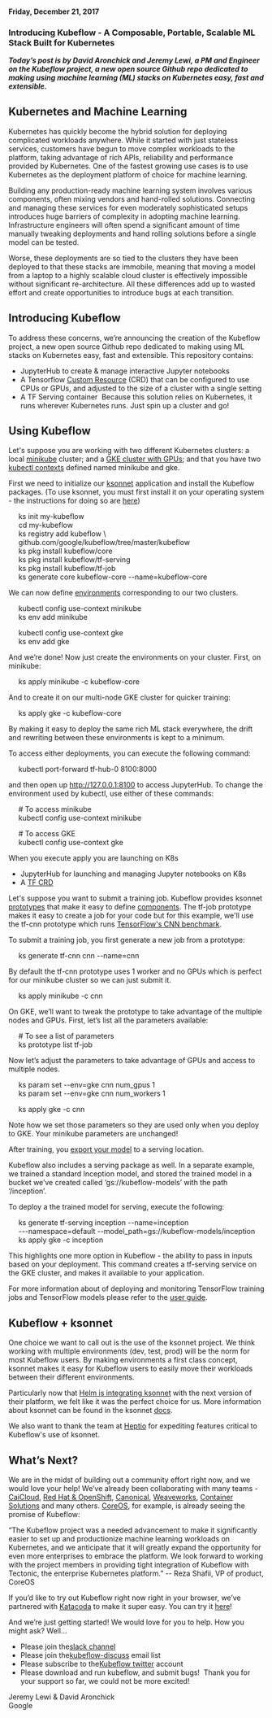 #### Friday, December 21, 2017 
### Introducing Kubeflow - A Composable, Portable, Scalable ML Stack Built for Kubernetes 
**_Today’s post is by David Aronchick and Jeremy Lewi, a PM and Engineer on the Kubeflow project, a new open source Github repo dedicated to making using machine learning (ML) stacks on Kubernetes easy, fast and extensible.&nbsp;_**  
  
  

## Kubernetes and Machine Learning
Kubernetes has quickly become the hybrid solution for deploying complicated workloads anywhere. While it started with just stateless services, customers have begun to move complex workloads to the platform, taking advantage of rich APIs, reliability and performance provided by Kubernetes. One of the fastest growing use cases is to use Kubernetes as the deployment platform of choice for machine learning.  
  
Building any production-ready machine learning system involves various components, often mixing vendors and hand-rolled solutions. Connecting and managing these services for even moderately sophisticated setups introduces huge barriers of complexity in adopting machine learning. Infrastructure engineers will often spend a significant amount of time manually tweaking deployments and hand rolling solutions before a single model can be tested.  
  
Worse, these deployments are so tied to the clusters they have been deployed to that these stacks are immobile, meaning that moving a model from a laptop to a highly scalable cloud cluster is effectively impossible without significant re-architecture. All these differences add up to wasted effort and create opportunities to introduce bugs at each transition.

  

## Introducing Kubeflow
To address these concerns, we’re announcing the creation of the Kubeflow project, a new open source Github repo dedicated to making using ML stacks on Kubernetes easy, fast and extensible. This repository contains:  

- JupyterHub to create & manage interactive Jupyter notebooks&nbsp;
- A Tensorflow [Custom Resource](https://kubernetes.io/docs/concepts/api-extension/custom-resources/) (CRD) that can be configured to use CPUs or GPUs, and adjusted to the size of a cluster with a single setting&nbsp;
- A TF Serving container&nbsp;
Because this solution relies on Kubernetes, it runs wherever Kubernetes runs. Just spin up a cluster and go!&nbsp;

  

## Using Kubeflow
Let's suppose you are working with two different Kubernetes clusters: a local [minikube](https://github.com/kubernetes/minikube) cluster; and a [GKE cluster with GPUs](https://docs.google.com/forms/d/1JNnoUe1_3xZvAogAi16DwH6AjF2eu08ggED24OGO7Xc/viewform?edit_requested=true); and that you have two [kubectl contexts](https://kubernetes.io/docs/tasks/access-application-cluster/configure-access-multiple-clusters/#define-clusters-users-and-contexts) defined named minikube and gke.

  

First we need to initialize our [ksonnet](https://github.com/ksonnet) application and install the Kubeflow packages. (To use ksonnet, you must first install it on your operating system - the instructions for doing so are [here](https://github.com/ksonnet/ksonnet))

  

&nbsp; &nbsp; &nbsp;ks init my-kubeflow  
&nbsp; &nbsp; &nbsp;cd my-kubeflow  
&nbsp; &nbsp; &nbsp;ks registry add kubeflow \  
&nbsp; &nbsp; &nbsp;github.com/google/kubeflow/tree/master/kubeflow  
&nbsp; &nbsp; &nbsp;ks pkg install kubeflow/core  
&nbsp; &nbsp; &nbsp;ks pkg install kubeflow/tf-serving  
&nbsp; &nbsp; &nbsp;ks pkg install kubeflow/tf-job  
&nbsp; &nbsp; &nbsp;ks generate core kubeflow-core --name=kubeflow-core

  

We can now define [environments](https://ksonnet.io/docs/concepts#environment) corresponding to our two clusters.  
  
&nbsp; &nbsp; &nbsp;kubectl config use-context minikube  
&nbsp; &nbsp; &nbsp;ks env add minikube  
  
&nbsp; &nbsp; &nbsp;kubectl config use-context gke  
&nbsp; &nbsp; &nbsp;ks env add gke  
  
And we’re done! Now just create the environments on your cluster. First, on minikube:  
  
&nbsp; &nbsp; &nbsp;ks apply minikube -c kubeflow-core  
  
And to create it on our multi-node GKE cluster for quicker training:  
  
&nbsp; &nbsp; &nbsp;ks apply gke -c kubeflow-core  
  
By making it easy to deploy the same rich ML stack everywhere, the drift and rewriting between these environments is kept to a minimum.  
  
To access either deployments, you can execute the following command:  
  
&nbsp; &nbsp; &nbsp;kubectl port-forward tf-hub-0 8100:8000  
  
and then open up http://127.0.0.1:8100 to access JupyterHub. To change the environment used by kubectl, use either of these commands:  
  
&nbsp; &nbsp; &nbsp;# To access minikube  
&nbsp; &nbsp; &nbsp;kubectl config use-context minikube  
  
&nbsp; &nbsp; &nbsp;# To access GKE  
&nbsp; &nbsp; &nbsp;kubectl config use-context gke  
  
When you execute apply you are launching on K8s  

- JupyterHub for launching and managing Jupyter notebooks on K8s&nbsp;
- A [TF CRD](https://github.com/tensorflow/k8s)

  

Let's suppose you want to submit a training job. Kubeflow provides ksonnet [prototypes](https://ksonnet.io/docs/concepts#prototype) that make it easy to define [components](https://ksonnet.io/docs/concepts#component). The tf-job prototype makes it easy to create a job for your code but for this example, we'll use the tf-cnn prototype which runs [TensorFlow's CNN benchmark](https://github.com/tensorflow/benchmarks/tree/master/scripts/tf_cnn_benchmarks).  
  
To submit a training job, you first generate a new job from a prototype:  
  
&nbsp; &nbsp; &nbsp;ks generate tf-cnn cnn --name=cnn  
  
By default the tf-cnn prototype uses 1 worker and no GPUs which is perfect for our minikube cluster so we can just submit it.  
  
&nbsp; &nbsp; &nbsp;ks apply minikube -c cnn

  

On GKE, we’ll want to tweak the prototype to take advantage of the multiple nodes and GPUs. First, let’s list all the parameters available:  
  
&nbsp; &nbsp; &nbsp;# To see a list of parameters  
&nbsp; &nbsp; &nbsp;ks prototype list tf-job  
  
Now let’s adjust the parameters to take advantage of GPUs and access to multiple nodes.  
  
&nbsp; &nbsp; &nbsp;ks param set --env=gke cnn num\_gpus 1  
&nbsp; &nbsp; &nbsp;ks param set --env=gke cnn num\_workers 1  
  
&nbsp; &nbsp; &nbsp;ks apply gke -c cnn  
  
Note how we set those parameters so they are used only when you deploy to GKE. Your minikube parameters are unchanged!

  
After training, you [export your model](https://www.tensorflow.org/serving/serving_basic) to a serving location.  
  
Kubeflow also includes a serving package as well. In a separate example, we trained a standard Inception model, and stored the trained model in a bucket we’ve created called ‘gs://kubeflow-models’ with the path ‘/inception’.  
  
To deploy a the trained model for serving, execute the following:  
  
&nbsp; &nbsp; &nbsp;ks generate tf-serving inception --name=inception  
&nbsp; &nbsp; &nbsp;---namespace=default --model\_path=gs://kubeflow-models/inception  
&nbsp; &nbsp; &nbsp;ks apply gke -c inception  
  
This highlights one more option in Kubeflow - the ability to pass in inputs based on your deployment. This command creates a tf-serving service on the GKE cluster, and makes it available to your application.  
  
For more information about of deploying and monitoring TensorFlow training jobs and TensorFlow models please refer to the [user guide](https://github.com/google/kubeflow/blob/master/user_guide.md).&nbsp;

  

## Kubeflow + ksonnet
One choice we want to call out is the use of the ksonnet project. We think working with multiple environments (dev, test, prod) will be the norm for most Kubeflow users. By making environments a first class concept, ksonnet makes it easy for Kubeflow users to easily move their workloads between their different environments.  
  
Particularly now that [Helm is integrating ksonnet](https://blog.heptio.com/ksonnet-intro-43f6183a97a6) with the next version of their platform, we felt like it was the perfect choice for us. More information about ksonnet can be found in the ksonnet [docs](https://ksonnet.io/).  
  
We also want to thank the team at [Heptio](https://heptio.com/) for expediting features critical to Kubeflow's use of ksonnet.

  

## What’s Next?
We are in the midst of building out a community effort right now, and we would love your help! We’ve already been collaborating with many teams - [CaiCloud](https://caicloud.io/article_detail/5a3b58fce928ca1c69e1aa70), [Red Hat & OpenShift](https://blog.openshift.com/machine-learning-openshift-kubernetes/), [Canonical](https://tutorials.ubuntu.com/tutorial/get-started-kubeflow), [Weaveworks](https://www.weave.works/blog/kubeflow-and-weave-cloud), [Container Solutions](http://container-solutions.com/tensorflow-on-kubernetes-kubeflow/) and many others. [CoreOS](https://coreos.com/), for example, is already seeing the promise of Kubeflow:  
  

“The Kubeflow project was a needed advancement to make it significantly easier to set up and productionize machine learning workloads on Kubernetes, and we anticipate that it will greatly expand the opportunity for even more enterprises to embrace the platform. We look forward to working with the project members in providing tight integration of Kubeflow with Tectonic, the enterprise Kubernetes platform.” -- Reza Shafii, VP of product, CoreOS
  
If you’d like to try out Kubeflow right now right in your browser, we’ve partnered with [Katacoda](https://www.katacoda.com/) to make it super easy. You can try it [here](https://www.katacoda.com/kubeflow)!  
  
And we’re just getting started! We would love for you to help. How you might ask? Well…  

- Please join the[slack channel](https://join.slack.com/t/kubeflow/shared_invite/enQtMjgyMzMxNDgyMTQ5LWUwMTIxNmZlZTk2NGU0MmFiNDE4YWJiMzFiOGNkZGZjZmRlNTExNmUwMmQ2NzMwYzk5YzQxOWQyODBlZGY2OTg) 
- Please join the[kubeflow-discuss](https://groups.google.com/forum/#!forum/kubeflow-discuss) email list&nbsp;
- Please subscribe to the[Kubeflow twitter](http://twitter.com/kubeflow) account&nbsp;
- Please download and run kubeflow, and submit bugs!&nbsp;
Thank you for your support so far, we could not be more excited!  
  
Jeremy Lewi & David Aronchick  
Google

